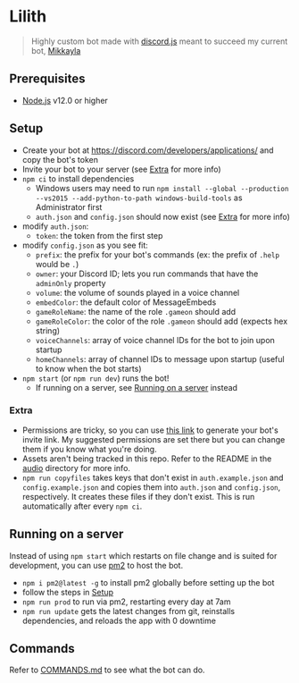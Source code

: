 # Lilith
> Highly custom bot made with [discord.js](https://discord.js.org/#/) meant to succeed my current bot, [Mikkayla](https://github.com/mattpilla/Mikkayla)

## Prerequisites
- [Node.js](https://nodejs.org/en/) v12.0 or higher

## Setup
- Create your bot at https://discord.com/developers/applications/ and copy the bot's token
- Invite your bot to your server (see [Extra](#extra) for more info)
- `npm ci` to install dependencies
    - Windows users may need to run `npm install --global --production --vs2015 --add-python-to-path windows-build-tools` as Administrator first
    - `auth.json` and `config.json` should now exist (see [Extra](#extra) for more info)
- modify `auth.json`:
    - `token`: the token from the first step
- modify `config.json` as you see fit:
    - `prefix`: the prefix for your bot's commands (ex: the prefix of `.help` would be `.`)
    - `owner`: your Discord ID; lets you run commands that have the `adminOnly` property
    - `volume`: the volume of sounds played in a voice channel
    - `embedColor`: the default color of MessageEmbeds
    - `gameRoleName`: the name of the role `.gameon` should add
    - `gameRoleColor`: the color of the role `.gameon` should add (expects hex string)
    - `voiceChannels`: array of voice channel IDs for the bot to join upon startup
    - `homeChannels`: array of channel IDs to message upon startup (useful to know when the bot starts)
- `npm start` (or `npm run dev`) runs the bot!
    - If running on a server, see [Running on a server](#running-on-a-server) instead

### Extra
- Permissions are tricky, so you can use [this link](https://discordapi.com/permissions.html#372759761) to generate your bot's invite link. My suggested permissions are set there but you can change them if you know what you're doing.
- Assets aren't being tracked in this repo. Refer to the README in the [audio](audio) directory for more info.
- `npm run copyfiles` takes keys that don't exist in `auth.example.json` and `config.example.json` and copies them into `auth.json` and `config.json`, respectively. It creates these files if they don't exist. This is run automatically after every `npm ci`.

## Running on a server
Instead of using `npm start` which restarts on file change and is suited for development, you can use [pm2](https://pm2.keymetrics.io/docs/usage/quick-start/) to host the bot.
- `npm i pm2@latest -g` to install pm2 globally before setting up the bot
- follow the steps in [Setup](#setup)
- `npm run prod` to run via pm2, restarting every day at 7am
- `npm run update` gets the latest changes from git, reinstalls dependencies, and reloads the app with 0 downtime

## Commands
Refer to [COMMANDS.md](COMMANDS.md) to see what the bot can do.
